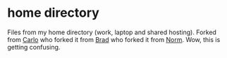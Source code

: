 # home directory

Files from my home directory (work, laptop and shared hosting). Forked from
[Carlo](http://github.com/carlo/homedir/tree) who forked it from
[Brad](http://github.com/bradleywright/homedir/tree) who forked it from
[Norm](http://github.com/norm/homedir/tree).
Wow, this is getting confusing.

